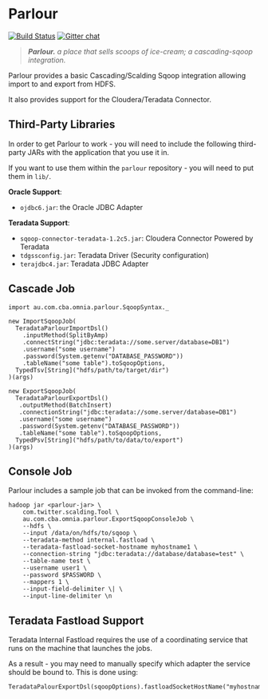 Parlour
=======

[![Build Status](https://travis-ci.org/CommBank/parlour.svg?branch=master)](https://travis-ci.org/CommBank/parlour)
[![Gitter chat](https://badges.gitter.im/CommBank.png)](https://gitter.im/CommBank)

> ***Parlour.*** *a place that sells scoops of ice-cream; a cascading-sqoop integration.*

Parlour provides a basic Cascading/Scalding Sqoop integration allowing import to and export from HDFS.

It also provides support for the Cloudera/Teradata Connector.

Third-Party Libraries
---------------------

In order to get Parlour to work - you will need to include the following third-party JARs with the application that you use it in.

If you want to use them within the `parlour` repository - you will need to put them in `lib/`.

**Oracle Support**:

- `ojdbc6.jar`: the Oracle JDBC Adapter

**Teradata Support**:

- `sqoop-connector-teradata-1.2c5.jar`: Cloudera Connector Powered by Teradata
- `tdgssconfig.jar`: Teradata Driver (Security configuration)
- `terajdbc4.jar`: Teradata JDBC Adapter


Cascade Job
-----------

    import au.com.cba.omnia.parlour.SqoopSyntax._

    new ImportSqoopJob(
      TeradataParlourImportDsl()
        .inputMethod(SplitByAmp)
        .connectString("jdbc:teradata://some.server/database=DB1")
        .username("some username")
        .password(System.getenv("DATABASE_PASSWORD"))
        .tableName("some table").toSqoopOptions,
      TypedTsv[String]("hdfs/path/to/target/dir")
    )(args)

    new ExportSqoopJob(
      TeradataParlourExportDsl()
       .outputMethod(BatchInsert)
       .connectionString("jdbc:teradata://some.server/database=DB1")
       .username("some username")
       .password(System.getenv("DATABASE_PASSWORD"))
       .tableName("some table").toSqoopOptions,
      TypedPsv[String]("hdfs/path/to/data/to/export")
    )(args)


Console Job
-----------

Parlour includes a sample job that can be invoked from the command-line:

    hadoop jar <parlour-jar> \
        com.twitter.scalding.Tool \
        au.com.cba.omnia.parlour.ExportSqoopConsoleJob \
        --hdfs \
        --input /data/on/hdfs/to/sqoop \
        --teradata-method internal.fastload \
        --teradata-fastload-socket-hostname myhostname1 \
        --connection-string "jdbc:teradata://database/database=test" \
        --table-name test \
        --username user1 \
        --password $PASSWORD \
        --mappers 1 \
        --input-field-delimiter \| \
        --input-line-delimiter \n


Teradata Fastload Support
-------------------------

Teradata Internal Fastload requires the use of a coordinating service that runs on the machine that launches the jobs.

As a result - you may need to manually specify which  adapter the service should be bound to.
This is done using:
 
    TeradataPalourExportDsl(sqoopOptions).fastloadSocketHostName("myhostname")

